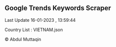

## Google Trends Keywords Scraper 
 
Last Update 16-01-2023 , 13:59:44

Country List :
VIETNAM.json



© Abdul Muttaqin 
